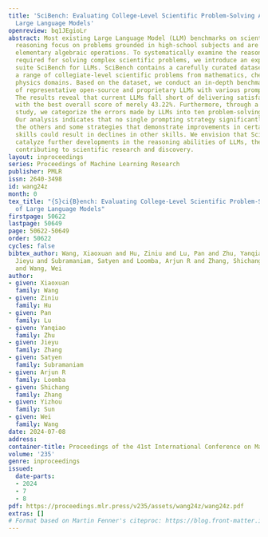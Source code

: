```yaml
---
title: 'SciBench: Evaluating College-Level Scientific Problem-Solving Abilities of
  Large Language Models'
openreview: bq1JEgioLr
abstract: Most existing Large Language Model (LLM) benchmarks on scientific problem
  reasoning focus on problems grounded in high-school subjects and are confined to
  elementary algebraic operations. To systematically examine the reasoning capabilities
  required for solving complex scientific problems, we introduce an expansive benchmark
  suite SciBench for LLMs. SciBench contains a carefully curated dataset featuring
  a range of collegiate-level scientific problems from mathematics, chemistry, and
  physics domains. Based on the dataset, we conduct an in-depth benchmarking study
  of representative open-source and proprietary LLMs with various prompting strategies.
  The results reveal that current LLMs fall short of delivering satisfactory performance,
  with the best overall score of merely 43.22%. Furthermore, through a detailed user
  study, we categorize the errors made by LLMs into ten problem-solving abilities.
  Our analysis indicates that no single prompting strategy significantly outperforms
  the others and some strategies that demonstrate improvements in certain problem-solving
  skills could result in declines in other skills. We envision that SciBench will
  catalyze further developments in the reasoning abilities of LLMs, thereby ultimately
  contributing to scientific research and discovery.
layout: inproceedings
series: Proceedings of Machine Learning Research
publisher: PMLR
issn: 2640-3498
id: wang24z
month: 0
tex_title: "{S}ci{B}ench: Evaluating College-Level Scientific Problem-Solving Abilities
  of Large Language Models"
firstpage: 50622
lastpage: 50649
page: 50622-50649
order: 50622
cycles: false
bibtex_author: Wang, Xiaoxuan and Hu, Ziniu and Lu, Pan and Zhu, Yanqiao and Zhang,
  Jieyu and Subramaniam, Satyen and Loomba, Arjun R and Zhang, Shichang and Sun, Yizhou
  and Wang, Wei
author:
- given: Xiaoxuan
  family: Wang
- given: Ziniu
  family: Hu
- given: Pan
  family: Lu
- given: Yanqiao
  family: Zhu
- given: Jieyu
  family: Zhang
- given: Satyen
  family: Subramaniam
- given: Arjun R
  family: Loomba
- given: Shichang
  family: Zhang
- given: Yizhou
  family: Sun
- given: Wei
  family: Wang
date: 2024-07-08
address:
container-title: Proceedings of the 41st International Conference on Machine Learning
volume: '235'
genre: inproceedings
issued:
  date-parts:
  - 2024
  - 7
  - 8
pdf: https://proceedings.mlr.press/v235/assets/wang24z/wang24z.pdf
extras: []
# Format based on Martin Fenner's citeproc: https://blog.front-matter.io/posts/citeproc-yaml-for-bibliographies/
---
```

